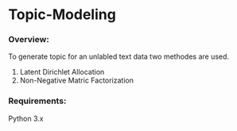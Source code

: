 # Topic-Modeling

### Overview:
To generate topic for an unlabled text data two methodes are used.
1. Latent Dirichlet Allocation
2. Non-Negative Matric Factorization

### Requirements:
Python 3.x
